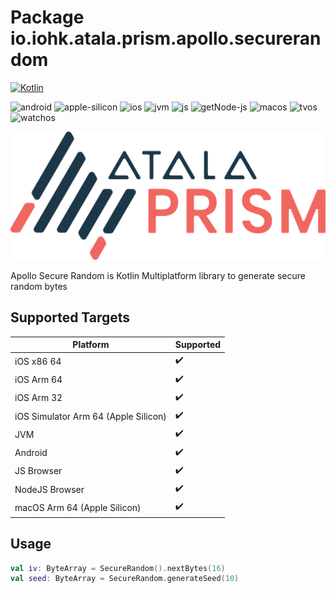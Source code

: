 # Package io.iohk.atala.prism.apollo.securerandom

[![Kotlin](https://img.shields.io/badge/kotlin-1.8.20-blue.svg?logo=kotlin)](http://kotlinlang.org)

![android](https://camo.githubusercontent.com/b1d9ad56ab51c4ad1417e9a5ad2a8fe63bcc4755e584ec7defef83755c23f923/687474703a2f2f696d672e736869656c64732e696f2f62616467652f706c6174666f726d2d616e64726f69642d3645444238442e7376673f7374796c653d666c6174)
![apple-silicon](https://camo.githubusercontent.com/a92c841ffd377756a144d5723ff04ecec886953d40ac03baa738590514714921/687474703a2f2f696d672e736869656c64732e696f2f62616467652f737570706f72742d2535424170706c6553696c69636f6e2535442d3433424246462e7376673f7374796c653d666c6174)
![ios](https://camo.githubusercontent.com/1fec6f0d044c5e1d73656bfceed9a78fd4121b17e82a2705d2a47f6fd1f0e3e5/687474703a2f2f696d672e736869656c64732e696f2f62616467652f706c6174666f726d2d696f732d4344434443442e7376673f7374796c653d666c6174)
![jvm](https://camo.githubusercontent.com/700f5dcd442fd835875568c038ae5cd53518c80ae5a0cf12c7c5cf4743b5225b/687474703a2f2f696d672e736869656c64732e696f2f62616467652f706c6174666f726d2d6a766d2d4442343133442e7376673f7374796c653d666c6174)
![js](https://camo.githubusercontent.com/3e0a143e39915184b54b60a2ecedec75e801f396d34b5b366c94ec3604f7e6bd/687474703a2f2f696d672e736869656c64732e696f2f62616467652f706c6174666f726d2d6a732d4638444235442e7376673f7374796c653d666c6174)
![getNode-js](https://camo.githubusercontent.com/d08fda729ceebcae0f23c83499ca8f06105350f037661ac9a4cc7f58edfdbca9/68747470733a2f2f696d672e736869656c64732e696f2f62616467652f706c6174666f726d2d6e6f64656a732d3638613036332e7376673f7374796c653d666c6174)
![macos](https://camo.githubusercontent.com/1b8313498db244646b38a4480186ae2b25464e5e8d71a1920c52b2be5212b909/687474703a2f2f696d672e736869656c64732e696f2f62616467652f706c6174666f726d2d6d61636f732d3131313131312e7376673f7374796c653d666c6174)
![tvos](https://camo.githubusercontent.com/4ac08d7fb1bcb8ef26388cd2bf53b49626e1ab7cbda581162a946dd43e6a2726/687474703a2f2f696d672e736869656c64732e696f2f62616467652f706c6174666f726d2d74766f732d3830383038302e7376673f7374796c653d666c6174)
![watchos](https://camo.githubusercontent.com/135dbadae40f9cabe7a3a040f9380fb485cff36c90909f3c1ae36b81c304426b/687474703a2f2f696d672e736869656c64732e696f2f62616467652f706c6174666f726d2d77617463686f732d4330433043302e7376673f7374796c653d666c6174)

![Atala Prism Logo](../../images/Logo.png)

Apollo Secure Random is Kotlin Multiplatform library to generate secure random bytes

## Supported Targets

| Platform                                 | Supported          |
|------------------------------------------|--------------------|
| iOS x86 64                               | :heavy_check_mark: |
| iOS Arm 64                               | :heavy_check_mark: |
| iOS Arm 32                               | :heavy_check_mark: |
| iOS Simulator Arm 64 (Apple Silicon)     | :heavy_check_mark: |
| JVM                                      | :heavy_check_mark: | 
| Android                                  | :heavy_check_mark: |
| JS Browser                               | :heavy_check_mark: |
| NodeJS Browser                           | :heavy_check_mark: |
| macOS Arm 64 (Apple Silicon)             | :heavy_check_mark: |

## Usage

```kotlin
val iv: ByteArray = SecureRandom().nextBytes(16)
val seed: ByteArray = SecureRandom.generateSeed(10)
```
